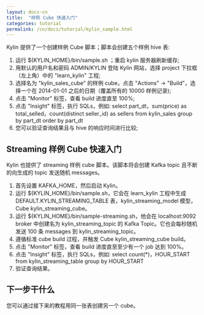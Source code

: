 ```yaml
---
layout: docs-cn
title:  "样例 Cube 快速入门"
categories: tutorial
permalink: /cn/docs/tutorial/kylin_sample.html
---
```


Kylin 提供了一个创建样例 Cube 脚本；脚本会创建五个样例 hive 表:

1. 运行 ${KYLIN_HOME}/bin/sample.sh ；重启 kylin 服务器刷新缓存;
2. 用默认的用户名和密码 ADMIN/KYLIN 登陆 Kylin 网站，选择 project 下拉框（左上角）中的 "learn_kylin" 工程;
3. 选择名为 "kylin_sales_cube" 的样例 cube，点击 "Actions" -> "Build"，选择一个在 2014-01-01 之后的日期（覆盖所有的 10000 样例记录);
4. 点击 "Monitor" 标签，查看 build 进度直至 100%;
5. 点击 "Insight" 标签，执行 SQLs，例如:
	select part_dt，sum(price) as total_selled，count(distinct seller_id) as sellers from kylin_sales group by part_dt order by part_dt
6. 您可以验证查询结果且与 hive 的响应时间进行比较;

   
## Streaming 样例 Cube 快速入门

Kylin 也提供了 streaming 样例 cube 脚本。该脚本将会创建 Kafka topic 且不断的向生成的 topic 发送随机 messages。

1. 首先设置 KAFKA_HOME，然后启动 Kylin。
2. 运行 ${KYLIN_HOME}/bin/sample.sh，它会在 learn_kylin 工程中生成 DEFAULT.KYLIN_STREAMING_TABLE 表，kylin_streaming_model 模型，Cube kylin_streaming_cube。
3. 运行 ${KYLIN_HOME}/bin/sample-streaming.sh，他会在 localhost:9092 broker 中创建名为 kylin_streaming_topic 的 Kafka Topic。它也会每秒随机发送 100 条 messages 到 kylin_streaming_topic。
4. 遵循标准 cube build 过程，并触发 Cube kylin_streaming_cube build。  
5. 点击 "Monitor" 标签，查看 build 进度直至至少有一个 job 达到 100%。
6. 点击 "Insight" 标签，执行 SQLs，例如:
         select count(*)，HOUR_START from kylin_streaming_table group by HOUR_START
7. 验证查询结果。
 
## 下一步干什么

您可以通过接下来的教程用同一张表创建另一个 cube。
